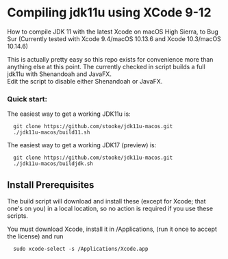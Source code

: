 # Compiling jdk11u using XCode 9-12

How to compile JDK 11 with the latest Xcode on macOS High Sierra, to Bug Sur
(Currently tested with Xcode 9.4/macOS 10.13.6 and Xcode 10.3/macOS 10.14.6)

This is actually pretty easy so this repo exists for convenience more than anything else at this point.
The currently checked in script builds a full jdk11u with Shenandoah and JavaFX.  
Edit the script to disable either Shenandoah or JavaFX.

### Quick start:

The easiest way to get a working JDK11u is:

```
  git clone https://github.com/stooke/jdk11u-macos.git
  ./jdk11u-macos/build11.sh
```

The easiest way to get a working JDK17 (preview) is:

```
  git clone https://github.com/stooke/jdk11u-macos.git
  ./jdk11u-macos/buildjdk.sh
```

## Install Prerequisites

The build script will download and install these (except for Xcode; that one's on you) in a local location, so no action is required if you use these scripts.

You must download Xcode, install it in /Applications, (run it once to accept the license) and run
```
  sudo xcode-select -s /Applications/Xcode.app
```


